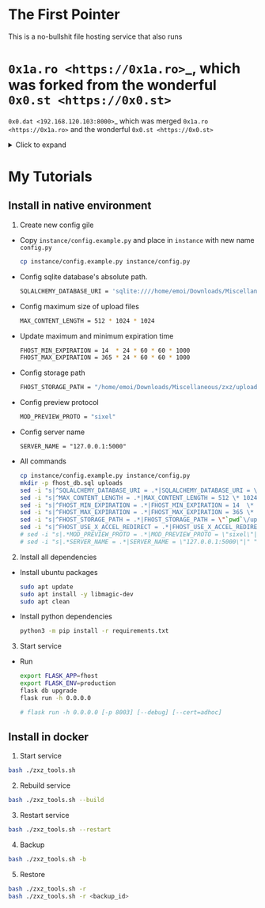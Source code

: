 The First Pointer
=================

This is a no-bullshit file hosting service that also runs
# `0x1a.ro <https://0x1a.ro>`_, which was forked from the wonderful `0x0.st <https://0x0.st>`
`0x0.dat <192.168.120.103:8000>`_ which was merged `0x1a.ro <https://0x1a.ro>` and the wonderful `0x0.st <https://0x0.st>`

<details>
  <summary>Click to expand</summary>

Configuration
-------------

To change settings, copy ``config.py.example`` to ``instance/config.py`` and modify to your liking. 
For more information on instance configuration, see `the Flask documentation <https://flask.palletsprojects.com/en/2.0.x/config/#instance-folders>`_.

To customize the home and error pages, create a ``templates`` directory
in your instance directory and copy any templates you want to modify there.

If you are running nginx, you should use the ``X-Accel-Redirect`` header.
To make it work, include this in your nginx config’s ``server`` block::

    location /up {
        internal;
    }

where ``/up`` is whatever you’ve configured as ``FHOST_STORAGE_PATH``.

For all other servers, set ``FHOST_USE_X_ACCEL_REDIRECT`` to ``False`` and
``USE_X_SENDFILE`` to ``True``, assuming your server supports this.
Otherwise, Flask will serve the file with chunked encoding, which has several
downsides, one of them being that range requests will not work. This is a
problem for example when streaming media files: It won’t be possible to seek,
and some ISOBMFF (MP4) files will not play at all.

To make files expire, simply run ``FLASK_APP=fhost flask prune`` every
now and then. You can use the provided systemd unit files for this::

    0x0-prune.service
    0x0-prune.timer

Make sure to edit them to match your system configuration. In particular,
set the user and paths in ``0x0-prune.service``.

Before running the service for the first time and every time you update it
from this git repository, run ``FLASK_APP=fhost flask db upgrade``.


Moderation UI
-------------

.. image:: modui.webp
  :height: 300

0x0 features a TUI program for file moderation. With it, you can view a list
of uploaded files, as well as extended information on them. It allows you to
take actions like removing files temporarily or permanently, as well as
blocking IP addresses and associated files.

If a sufficiently recent version of python-mpv with libmpv is present and
your terminal supports it, you also get graphical file previews, including
video playback. Upstream mpv currently supports sixels and the
`kitty graphics protocol <https://sw.kovidgoyal.net/kitty/graphics-protocol/>`_.
For this to work, set the ``MOD_PREVIEW_PROTO`` option in ``instance/config.py``.

Requirements:

* `Textual <https://textual.textualize.io/>`_

Optional:

* `python-mpv <https://github.com/jaseg/python-mpv>`_
  (graphical previews)
* `PyAV <https://github.com/PyAV-Org/PyAV>`_
  (information on multimedia files)
* `PyMuPDF <https://github.com/pymupdf/PyMuPDF>`_
  (previews and file information for PDF, XPS, EPUB, MOBI and FB2)
* `libarchive-c <https://github.com/Changaco/python-libarchive-c>`_
  (archive content listing)

.. note::
    `Mosh <https://mosh.org/>`_ currently does not support sixels or kitty graphics.

.. hint::
    You may need to set the ``COLORTERM`` environment variable to
    ``truecolor``.

.. tip::
    Using compression with SSH (``-C`` option) can significantly
    reduce the bandwidth requirements for graphics.

Docker Build & Run
------------------ 
block::

    docker build . -t 0x1a:latest

Then run with Docker-Compose block::

    version: "3"
    services:
      "0x1a":
        image: 0x1a:latest
          container_name: "0x1a"
            volumes:
              - ./upload:/files
              - ./instance:/python-docker/instance
              - ./fhost_db.sql:/python-docker/fhost_db.sql



NSFW Detection
--------------

0x0 supports classification of NSFW content via Yahoo’s open_nsfw Caffe
neural network model. This works for images and video files and requires
the following:

* Caffe Python module (built for Python 3)
* `PyAV <https://github.com/PyAV-Org/PyAV>`_


Virus Scanning
--------------

0x0 can scan its files with ClamAV’s daemon. As this can take a long time
for larger files, this does not happen immediately but instead every time
you run the ``vscan`` command. It is recommended to configure a systemd
timer or cronjob to do this periodically. Examples are included::

    0x0-vscan.service
    0x0-vscan.timer

Remember to adjust your size limits in clamd.conf, including
``StreamMaxLength``!

This feature requires the `clamd module <https://pypi.org/project/clamd/>`_.


Network Security Considerations
-------------------------------

Keep in mind that 0x0 can fetch files from URLs. This includes your local
network! You should take precautions so that this feature cannot be abused.
0x0 does not (yet) have a way to filter remote URLs, but on Linux, you can
use firewall rules and/or namespaces. This is less error-prone anyway.

For instance, if you are using the excellent `FireHOL <https://firehol.org/>`_,
it’s very easy to create a group on your system and use it as a condition
in your firewall rules. You would then run the application server under that
group.

</details>

# My Tutorials

## Install in native environment

1. Create new config gile

  - Copy `instance/config.example.py` and place in `instance` with new name `config.py`

     ```bash
     cp instance/config.example.py instance/config.py
     ```

  - Config sqlite database's absolute path.

     ```bash
     SQLALCHEMY_DATABASE_URI = 'sqlite:////home/emoi/Downloads/Miscellaneous/zxz/fhost_db.sql/fhost.db'
     ```

  - Config maximum size of upload files

     ```bash
     MAX_CONTENT_LENGTH = 512 * 1024 * 1024
     ```

  - Update maximum and minimum expiration time

     ```bash
     FHOST_MIN_EXPIRATION = 14  * 24 * 60 * 60 * 1000
     FHOST_MAX_EXPIRATION = 365 * 24 * 60 * 60 * 1000
     ```

  - Config storage path

     ```bash
     FHOST_STORAGE_PATH = "/home/emoi/Downloads/Miscellaneous/zxz/uploads"
     ```

  - Config preview protocol

     ```bash
     MOD_PREVIEW_PROTO = "sixel"
     ```

  - Config server name

     ```
     SERVER_NAME = "127.0.0.1:5000"
     ```

  - All commands

     ```bash
     cp instance/config.example.py instance/config.py
     mkdir -p fhost_db.sql uploads
     sed -i "s|^SQLALCHEMY_DATABASE_URI = .*|SQLALCHEMY_DATABASE_URI = \'sqlite:\/\/\/`pwd`\/fhost_db.sql\/fhost.db\'|" "instance/config.py"
     sed -i "s|^MAX_CONTENT_LENGTH = .*|MAX_CONTENT_LENGTH = 512 \* 1024 \* 1024|" "instance/config.py"
     sed -i "s|^FHOST_MIN_EXPIRATION = .*|FHOST_MIN_EXPIRATION = 14  \* 24 \* 60 \* 60 \* 1000|" "instance/config.py"
     sed -i "s|^FHOST_MAX_EXPIRATION = .*|FHOST_MAX_EXPIRATION = 365 \* 24 \* 60 \* 60 \* 1000|" "instance/config.py"
     sed -i "s|^FHOST_STORAGE_PATH = .*|FHOST_STORAGE_PATH = \"`pwd`\/uploads\"|" "instance/config.py"
     sed -i "s|^FHOST_USE_X_ACCEL_REDIRECT = .*|FHOST_USE_X_ACCEL_REDIRECT = False|" "instance/config.py"
     # sed -i "s|.*MOD_PREVIEW_PROTO = .*|MOD_PREVIEW_PROTO = \"sixel\"|" "instance/config.py"
     # sed -i "s|.*SERVER_NAME = .*|SERVER_NAME = \"127.0.0.1:5000\"|" "instance/config.py"
     ```

2. Install all dependencies

  - Install ubuntu packages

     ```bash
     sudo apt update
     sudo apt install -y libmagic-dev
     sudo apt clean
     ```
    
  - Install python dependencies

     ```bash
     python3 -m pip install -r requirements.txt
     ```

3. Start service

  - Run

     ```bash
     export FLASK_APP=fhost
     export FLASK_ENV=production
     flask db upgrade
     flask run -h 0.0.0.0

     # flask run -h 0.0.0.0 [-p 8003] [--debug] [--cert=adhoc]
     ```

## Install in docker

1. Start service

```bash
bash ./zxz_tools.sh
```

2. Rebuild service

```bash
bash ./zxz_tools.sh --build
```

3. Restart service

```bash
bash ./zxz_tools.sh --restart
```

4. Backup

```bash
bash ./zxz_tools.sh -b
```

5. Restore

```bash
bash ./zxz_tools.sh -r
bash ./zxz_tools.sh -r <backup_id>
```
